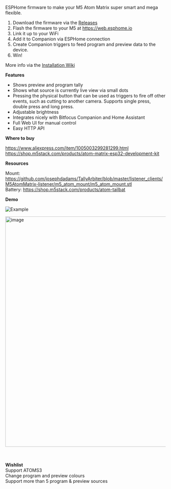 


ESPHome firmware to make your M5 Atom Matrix super smart and mega flexible.

1. Download the firmware via the [Releases](../../releases)
2. Flash the firmware to your M5 at https://web.esphome.io
3. Link it up to your WiFi
4. Add it to Companion via ESPHome connection
5. Create Companion triggers to feed program and preview data to the device.
6. Win!

More info via the [Installation Wiki](../../wiki/Installation)

**Features**

 - Shows preview and program tally
 -  Shows what source is currently live view via small dots
 - Pressing the physical button that can be used as triggers to fire off other events, such as cutting to another camera. Supports single press, double press and long press.
 -  Adjustable brightness
 - Integrates nicely with Bitfocus Companion and Home Assistant
 - Full Web UI for manual control
 - Easy HTTP API

**Where to buy**

https://www.aliexpress.com/item/1005003299281299.html
\
https://shop.m5stack.com/products/atom-matrix-esp32-development-kit

**Resources**

Mount:
https://github.com/josephdadams/TallyArbiter/blob/master/listener_clients/M5AtomMatrix-listener/m5_atom_mount/m5_atom_mount.stl
\
Battery:
https://shop.m5stack.com/products/atom-tailbat

**Demo**

![Example](https://behuestudio.com/wp-content/uploads/2025/10/Smart-Tally-Example.gif)

<img width="756" height="722" alt="image" src="https://github.com/user-attachments/assets/5e241cfd-8489-483d-b1be-4fa2cf8f5d66" />

\
\
**Wishlist**
\
Support ATOMS3
\
Change program and preview colours
\
Support more than 5 program & preview sources
